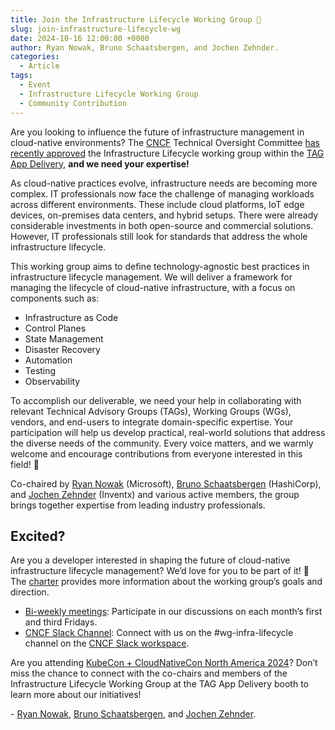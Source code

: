 ```yaml
---
title: Join the Infrastructure Lifecycle Working Group 💙
slug: join-infrastructure-lifecycle-wg
date: 2024-10-16 12:00:00 +0000
author: Ryan Nowak, Bruno Schaatsbergen, and Jochen Zehnder.
categories:
  - Article
tags:
  - Event
  - Infrastructure Lifecycle Working Group
  - Community Contribution
---
```


Are you looking to influence the future of infrastructure management in cloud-native environments? The [CNCF](https://www.cncf.io/) Technical Oversight Committee [has recently approved](https://github.com/cncf/toc/issues/1383#issuecomment-2328220233) the Infrastructure Lifecycle working group within the [TAG App Delivery](https://tag-app-delivery.cncf.io/), **and we need your expertise\!**

As cloud-native practices evolve, infrastructure needs are becoming more complex. IT professionals now face the challenge of managing workloads across different environments. These include cloud platforms, IoT edge devices, on-premises data centers, and hybrid setups. There were already considerable investments in both open-source and commercial solutions. However, IT professionals still look for standards that address the whole infrastructure lifecycle.

This working group aims to define technology-agnostic best practices in infrastructure lifecycle management. We will deliver a framework for managing the lifecycle of cloud-native infrastructure, with a focus on components such as:

- Infrastructure as Code
- Control Planes
- State Management
- Disaster Recovery
- Automation
- Testing
- Observability

To accomplish our deliverable, we need your help in collaborating with relevant Technical Advisory Groups (TAGs), Working Groups (WGs), vendors, and end-users to integrate domain-specific expertise. Your participation will help us develop practical, real-world solutions that address the diverse needs of the community. Every voice matters, and we warmly welcome and encourage contributions from everyone interested in this field\! 🎤

Co-chaired by [Ryan Nowak](https://github.com/rynowak) (Microsoft), [Bruno Schaatsbergen](https://github.com/bschaatsbergen) (HashiCorp), and [Jochen Zehnder](https://github.com/elft3r) (Inventx) and various active members, the group brings together expertise from leading industry professionals.

## Excited?

Are you a developer interested in shaping the future of cloud-native infrastructure lifecycle management? We’d love for you to be part of it\! 💙 The [charter](https://tag-app-delivery.cncf.io/wgs/infra-lifecycle/charter/charter.md/) provides more information about the working group’s goals and direction.

- [Bi-weekly meetings](https://zoom-lfx.platform.linuxfoundation.org/meeting/96148400770?password=767d45df-c7cf-4400-9239-e789115cc85e&invite=true): Participate in our discussions on each month’s first and third Fridays.
- [CNCF Slack Channel](https://cloud-native.slack.com/archives/C06USDTN683): Connect with us on the \#wg-infra-lifecycle channel on the [CNCF Slack workspace](https://www.cncf.io/membership-faq/#how-do-i-join-cncfs-slack).

Are you attending [KubeCon \+ CloudNativeCon North America 2024](https://events.linuxfoundation.org/kubecon-cloudnativecon-north-america/)? Don’t miss the chance to connect with the co-chairs and members of the Infrastructure Lifecycle Working Group at the TAG App Delivery booth to learn more about our initiatives\!

\- [Ryan Nowak](https://github.com/rynowak), [Bruno Schaatsbergen](https://github.com/bschaatsbergen), and [Jochen Zehnder](https://github.com/elft3r).
